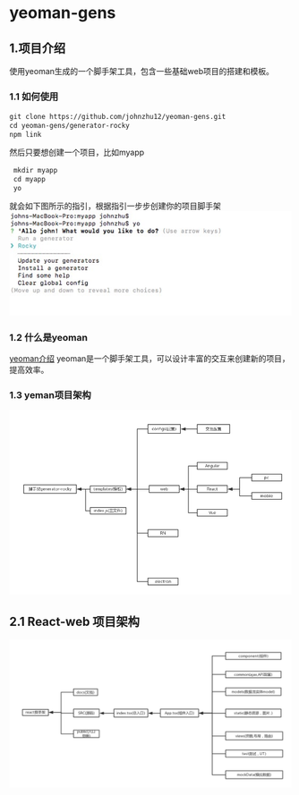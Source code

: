 # yeoman-gens

## 1.项目介绍

使用yeoman生成的一个脚手架工具，包含一些基础web项目的搭建和模板。

### 1.1 如何使用

```shell
git clone https://github.com/johnzhu12/yeoman-gens.git
cd yeoman-gens/generator-rocky
npm link
```

然后只要想创建一个项目，比如myapp

```shell
 mkdir myapp
 cd myapp
 yo
```

就会如下图所示的指引，根据指引一步步创建你的项目脚手架
![step1](./generator-rocky/docs/imgs/demo1.png)

### 1.2 什么是yeoman

[yeoman介绍](http://yeoman.io)
yeoman是一个脚手架工具，可以设计丰富的交互来创建新的项目，提高效率。

### 1.3 yeman项目架构

![yeoman-arch](./generator-rocky/docs/imgs/yeoman-arch.jpg)

## 2.1 React-web 项目架构

![yeoman-arch](./generator-rocky/docs/imgs/react-arch.jpg)
